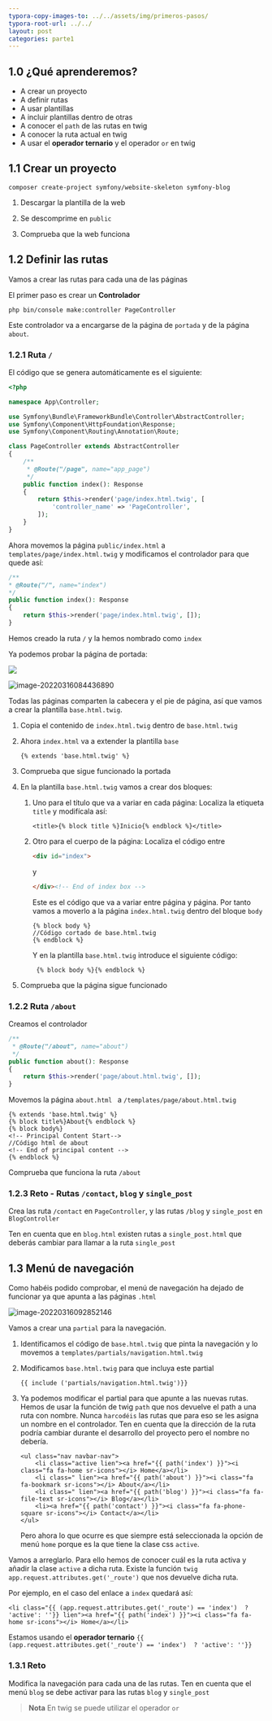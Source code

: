 ```yaml
---
typora-copy-images-to: ../../assets/img/primeros-pasos/
typora-root-url: ../../
layout: post
categories: parte1
---
```


## 1.0 ¿Qué aprenderemos?

* A crear un proyecto
* A definir rutas
* A usar plantillas
* A incluir plantillas dentro de otras
* A conocer el `path` de las rutas en twig
* A conocer la ruta actual en twig
* A usar el **operador ternario** y el operador `or` en twig

## 1.1 Crear un proyecto

```
composer create-project symfony/website-skeleton symfony-blog
```

1. Descargar la plantilla de la web

2. Se descomprime en `public` 
3. Comprueba que la web funciona

## 1.2 Definir las rutas

Vamos a crear las rutas para cada una de las páginas

El primer paso es crear un **Controlador**

```
php bin/console make:controller PageController
```

Este controlador va a encargarse de la página de `portada` y de la página `about`. 

### 1.2.1 Ruta `/`

El código que se genera automáticamente es el siguiente:

```php
<?php

namespace App\Controller;

use Symfony\Bundle\FrameworkBundle\Controller\AbstractController;
use Symfony\Component\HttpFoundation\Response;
use Symfony\Component\Routing\Annotation\Route;

class PageController extends AbstractController
{
    /**
     * @Route("/page", name="app_page")
     */
    public function index(): Response
    {
        return $this->render('page/index.html.twig', [
            'controller_name' => 'PageController',
        ]);
    }
} 
```

Ahora movemos la página `public/index.html` a `templates/page/index.html.twig` y modificamos el controlador para que quede así:

```php
/**
* @Route("/", name="index")
*/
public function index(): Response
{
	return $this->render('page/index.html.twig', []);
}
```

Hemos creado la ruta `/` y la hemos nombrado como `index`

Ya podemos probar la página de portada:

![](/symfony-blog-teoria/assets/img/primeros-pasos/image-20220316084436890.png)

![image-20220316084436890](/symfony-blog-teoria/parte1/assets/primeros-pasos/image-20220316084436890.png)

Todas las páginas comparten la cabecera y el pie de página, así que vamos a crear la plantilla `base.html.twig`.

1. Copia el contenido de `index.html.twig` dentro de `base.html.twig`

2. Ahora `index.html` va a extender la plantilla `base`

   ```twig
   {% extends 'base.html.twig' %}
   ```
   
3. Comprueba que sigue funcionado la portada

4. En la plantilla `base.html.twig` vamos a crear dos bloques:

   1. Uno para el título que va a variar en cada página:
      Localiza la etiqueta `title` y modifícala así:

      ```twig
      <title>{% block title %}Inicio{% endblock %}</title>
      ```

   2. Otro para el cuerpo de la página:
      Localiza el código entre

      ```html
      <div id="index">
      ```

       y 

      ```html
      </div><!-- End of index box -->
      ```

      Este es el código que va a variar entre página y página. Por tanto vamos a moverlo a la página `index.html.twig` dentro del bloque `body`

      ```twig
      {% block body %}
      //Código cortado de base.html.twig
      {% endblock %}
      ```

      Y en la plantilla `base.html.twig` introduce el siguiente código:

      ```twig
       {% block body %}{% endblock %}
      ```
5. Comprueba que la página sigue funcionado

### 1.2.2 Ruta `/about` 

Creamos el controlador 

```php
/**
 * @Route("/about", name="about")
 */
public function about(): Response
{
    return $this->render('page/about.html.twig', []);
}
```

Movemos la página `about.html ` a `/templates/page/about.html.twig`

```twig
{% extends 'base.html.twig' %}
{% block title%}About{% endblock %}
{% block body%}
<!-- Principal Content Start-->
//Código html de about
<!-- End of principal content -->
{% endblock %}
```

Comprueba que funciona la ruta `/about`

### 1.2.3 Reto - Rutas `/contact`, `blog` y `single_post`

Crea las ruta `/contact` en `PageController`, y las rutas  `/blog` y `single_post` en `BlogController`

Ten en cuenta que en `blog.html` existen rutas a `single_post.html` que deberás cambiar para llamar a la ruta `single_post`

 ## 1.3 Menú de navegación



Como habéis podido comprobar, el menú de navegación ha dejado de funcionar ya que apunta a las páginas `.html`

![image-20220316092852146](/symfony-blog-teoria/assets/img/primeros-pasos/image-20220316092852146.png)

Vamos a crear una `partial` para la navegación. 

1. Identificamos el código de `base.html.twig` que pinta la navegación y lo movemos a `templates/partials/navigation.html.twig`

2. Modificamos `base.html.twig` para que incluya este partial

   ```twig
   {{ include ('partials/navigation.html.twig')}}
   ```
   
3. Ya podemos modificar el partial para que apunte a las nuevas rutas. Hemos de usar la función de twig `path` que nos devuelve el path a una ruta con nombre. Nunca `harcodéis` las rutas que para eso se les asigna un nombre en el controlador. Ten en cuenta que la dirección de la ruta podría cambiar durante el desarrollo del proyecto pero el nombre no debería.

   ```twig
   <ul class="nav navbar-nav">
       <li class="active lien"><a href="{{ path('index') }}"><i class="fa fa-home sr-icons"></i> Home</a></li>
       <li class=" lien"><a href="{{ path('about') }}"><i class="fa fa-bookmark sr-icons"></i> About</a></li>
       <li class=" lien"><a href="{{ path('blog') }}"><i class="fa fa-file-text sr-icons"></i> Blog</a></li>
       <li><a href="{{ path('contact') }}"><i class="fa fa-phone-square sr-icons"></i> Contact</a></li>
   </ul>
   ```

   Pero ahora lo que ocurre es que siempre está seleccionada la opción de menú `home` porque es la que tiene la clase css `active`. 
   

Vamos a arreglarlo. Para ello hemos de conocer cuál es la ruta activa y añadir la clase `active` a dicha ruta. Existe la función `twig` `app.request.attributes.get('_route')` que nos devuelve dicha ruta. 

Por ejemplo, en el caso del enlace a `index` quedará así:

   ```twig
   <li class="{{ (app.request.attributes.get('_route') == 'index')  ? 'active': ''}} lien"><a href="{{ path('index') }}"><i class="fa fa-home sr-icons"></i> Home</a></li>
   ```

   Estamos usando el **operador ternario** `{{ (app.request.attributes.get('_route') == 'index')  ? 'active': ''}}`

### 1.3.1 Reto 

   Modifica la navegación para cada una de las rutas. Ten en cuenta que el menú `blog` se debe activar para las rutas `blog` y `single_post`

   > **Nota** En twig se puede utilizar el operador `or`


